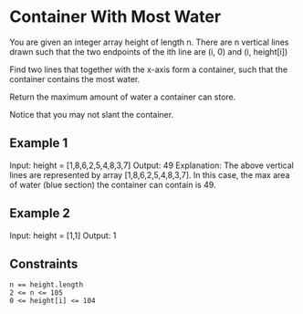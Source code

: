 # Container With Most Water

You are given an integer array height of length n. There are n vertical lines
drawn such that the two endpoints of the ith line are (i, 0) and (i, height[i])

Find two lines that together with the x-axis form a container, such that the
container contains the most water.

Return the maximum amount of water a container can store.

Notice that you may not slant the container.

## Example 1

Input: height = [1,8,6,2,5,4,8,3,7]
Output: 49
Explanation: The above vertical lines are represented by array [1,8,6,2,5,4,8,3,7].
In this case, the max area of water (blue section) the container can contain
is 49.

## Example 2

Input: height = [1,1]
Output: 1

## Constraints

    n == height.length
    2 <= n <= 105
    0 <= height[i] <= 104
